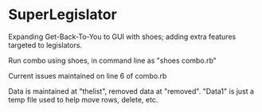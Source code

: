 SuperLegislator
===============

Expanding Get-Back-To-You to GUI with shoes; adding extra features targeted to legislators. 

Run combo using shoes, in command line as "shoes combo.rb"

Current issues maintained on line 6 of combo.rb

Data is maintained at "thelist", removed data at "removed". "Data1" is just a temp file used to help move rows, delete, etc. 
